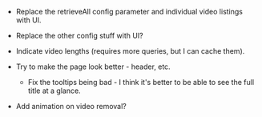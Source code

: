 - Replace the retrieveAll config parameter and individual video listings with UI.
- Replace the other config stuff with UI?


-   Indicate video lengths (requires more queries, but I can cache them).
-   Try to make the page look better - header, etc.
    -   Fix the tooltips being bad - I think it's better to be able to see the full title at a glance.
-   Add animation on video removal?
